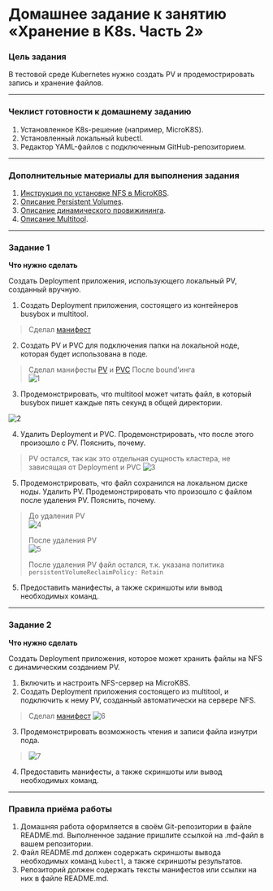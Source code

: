 # Домашнее задание к занятию «Хранение в K8s. Часть 2»

### Цель задания

В тестовой среде Kubernetes нужно создать PV и продемострировать запись и хранение файлов.

------

### Чеклист готовности к домашнему заданию

1. Установленное K8s-решение (например, MicroK8S).
2. Установленный локальный kubectl.
3. Редактор YAML-файлов с подключенным GitHub-репозиторием.

------

### Дополнительные материалы для выполнения задания

1. [Инструкция по установке NFS в MicroK8S](https://microk8s.io/docs/nfs).
2. [Описание Persistent Volumes](https://kubernetes.io/docs/concepts/storage/persistent-volumes/).
3. [Описание динамического провижининга](https://kubernetes.io/docs/concepts/storage/dynamic-provisioning/).
4. [Описание Multitool](https://github.com/wbitt/Network-MultiTool).

------

### Задание 1

**Что нужно сделать**

Создать Deployment приложения, использующего локальный PV, созданный вручную.

1. Создать Deployment приложения, состоящего из контейнеров busybox и multitool.

> Сделал [манифест]()

2. Создать PV и PVC для подключения папки на локальной ноде, которая будет использована в поде.

> Сделал манифесты [PV]() и [PVC]()
> После bound'инга  
> ![1]()

3. Продемонстрировать, что multitool может читать файл, в который busybox пишет каждые пять секунд в общей директории.

![2]()

4. Удалить Deployment и PVC. Продемонстрировать, что после этого произошло с PV. Пояснить, почему.

> PV остался, так как это отдельная сущность кластера, не зависящая от Deployment и PVC
> ![3]()

5. Продемонстрировать, что файл сохранился на локальном диске ноды. Удалить PV.  Продемонстрировать что произошло с файлом после удаления PV. Пояснить, почему.

> До удаления PV  
> ![4]()
> 
> После удаления PV  
> ![5]()  
> 
> После удаления PV файл остался, т.к. указана политика `persistentVolumeReclaimPolicy: Retain`

5. Предоставить манифесты, а также скриншоты или вывод необходимых команд.

------

### Задание 2

**Что нужно сделать**

Создать Deployment приложения, которое может хранить файлы на NFS с динамическим созданием PV.

1. Включить и настроить NFS-сервер на MicroK8S.
2. Создать Deployment приложения состоящего из multitool, и подключить к нему PV, созданный автоматически на сервере NFS.

> Сделал [манифест]()
> ![6]()

3. Продемонстрировать возможность чтения и записи файла изнутри пода.

> ![7]()

4. Предоставить манифесты, а также скриншоты или вывод необходимых команд.

------

### Правила приёма работы

1. Домашняя работа оформляется в своём Git-репозитории в файле README.md. Выполненное задание пришлите ссылкой на .md-файл в вашем репозитории.
2. Файл README.md должен содержать скриншоты вывода необходимых команд `kubectl`, а также скриншоты результатов.
3. Репозиторий должен содержать тексты манифестов или ссылки на них в файле README.md.